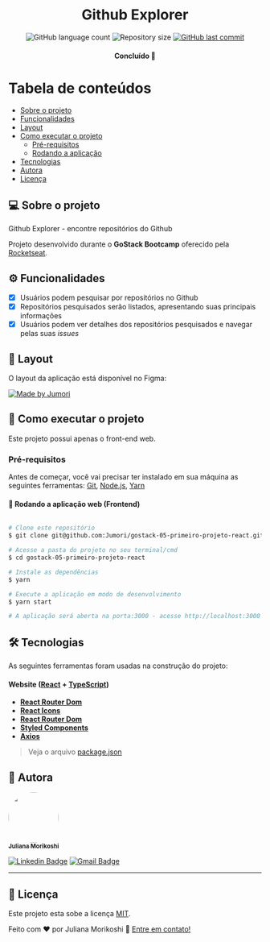 

<h1 align="center">
  Github Explorer
</h1>

<p align="center">
  <img alt="GitHub language count" src="https://img.shields.io/github/languages/count/Jumori/gostack-05-primeiro-projeto-react?color=%2304D361">

  <img alt="Repository size" src="https://img.shields.io/github/repo-size/Jumori/gostack-05-primeiro-projeto-react">

  <a href="https://github.com/Jumori/gostack-05-primeiro-projeto-react/commits/master">
    <img alt="GitHub last commit" src="https://img.shields.io/github/last-commit/Jumori/gostack-05-primeiro-projeto-react">
  </a>

</p>

<h4 align="center">
	Concluído 🚀
</h4>

Tabela de conteúdos
=================
<!--ts-->
   * [Sobre o projeto](#-sobre-o-projeto)
   * [Funcionalidades](#️-funcionalidades)
   * [Layout](#-layout)
   * [Como executar o projeto](#-como-executar-o-projeto)
     * [Pré-requisitos](#pré-requisitos)
     * [Rodando a aplicação](#-rodando-a-aplicação-web-frontend)
   * [Tecnologias](#-tecnologias)
   * [Autora](#-autora)
   * [Licença](#user-content--licença)
<!--te-->


## 💻 Sobre o projeto

Github Explorer - encontre repositórios do Github


Projeto desenvolvido durante o **GoStack Bootcamp** oferecido pela [Rocketseat](https://nextlevelweek.com/).


## ⚙️ Funcionalidades

- [x] Usuários podem pesquisar por repositórios no Github
- [x] Repositórios pesquisados serão listados, apresentando suas principais informações
- [x] Usuários podem ver detalhes dos repositórios pesquisados e navegar pelas suas *issues*

## 🎨 Layout

O layout da aplicação está disponível no Figma:

<a href="https://www.figma.com/file/w9cOwLPxyjFIZA0Re9wBDK/Github-Explorer">
  <img alt="Made by Jumori" src="https://img.shields.io/badge/Acessar%20Layout%20-Figma-%2304D361">
</a>

## 🚀 Como executar o projeto

Este projeto possui apenas o front-end web.

### Pré-requisitos

Antes de começar, você vai precisar ter instalado em sua máquina as seguintes ferramentas:
[Git](https://git-scm.com), [Node.js](https://nodejs.org/en/), [Yarn](https://yarnpkg.com/)

#### 🧭 Rodando a aplicação web (Frontend)

```bash

# Clone este repositório
$ git clone git@github.com:Jumori/gostack-05-primeiro-projeto-react.git

# Acesse a pasta do projeto no seu terminal/cmd
$ cd gostack-05-primeiro-projeto-react

# Instale as dependências
$ yarn

# Execute a aplicação em modo de desenvolvimento
$ yarn start

# A aplicação será aberta na porta:3000 - acesse http://localhost:3000

```

## 🛠 Tecnologias

As seguintes ferramentas foram usadas na construção do projeto:

#### **Website**  ([React](https://reactjs.org/)  +  [TypeScript](https://www.typescriptlang.org/))

-   **[React Router Dom](https://github.com/ReactTraining/react-router/tree/master/packages/react-router-dom)**
-   **[React Icons](https://react-icons.github.io/react-icons/)**
-   **[React Router Dom](https://reactrouter.com/web/guides/quick-start)**
-   **[Styled Components](https://styled-components.com/)**
-   **[Axios](https://github.com/axios/axios)**

> Veja o arquivo  [package.json](https://github.com/Jumori/gostack-05-primeiro-projeto-react/blob/master/package.json)


## 🦸 Autora

<a href="https://github.com/Jumori">
 <img style="border-radius: 50%;" src="https://avatars1.githubusercontent.com/u/44618499?s=460&u=691cddb486d4b665417d25d8a575e508d6ef9563&v=4" width="100px;" alt=""/>
 <br />
 <sub><b>Juliana Morikoshi</b></sub></a>
 <br />

[![Linkedin Badge](https://img.shields.io/badge/-Juliana-blue?style=flat-square&logo=Linkedin&logoColor=white&link=https://www.linkedin.com/in/julianamorikoshi/)](https://www.linkedin.com/in/julianamorikoshi/)
[![Gmail Badge](https://img.shields.io/badge/-julianamorikoshi@gmail.com-c14438?style=flat-square&logo=Gmail&logoColor=white&link=mailto:julianamorikoshi@gmail.com)](mailto:julianamorikoshi@gmail.com)

---

## 📝 Licença

Este projeto esta sobe a licença [MIT](./LICENSE).

Feito com ❤️ por Juliana Morikoshi 👋 [Entre em contato!](https://www.linkedin.com/in/julianamorikoshi/)
